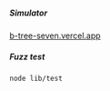 ##### Simulator   

[b-tree-seven.vercel.app](https://b-tree-seven.vercel.app/)

##### Fuzz test

```bash
node lib/test
```
